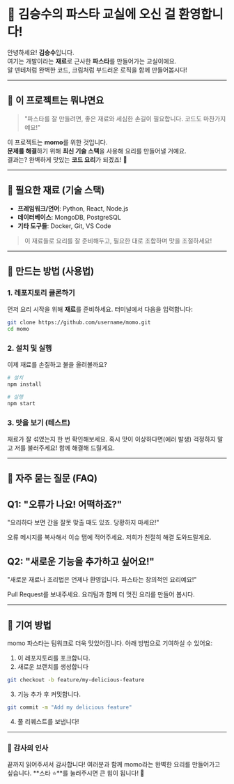 # 🍝 김승수의 파스타 교실에 오신 걸 환영합니다!

안녕하세요! **김승수**입니다.  
여기는 개발이라는 **재료**로 근사한 **파스타**를 만들어가는 교실이에요.  
알 덴테처럼 완벽한 코드, 크림처럼 부드러운 로직을 함께 만들어봅시다!

---

## 🥄 이 프로젝트는 뭐냐면요

> "파스타를 잘 만들려면, 좋은 재료와 세심한 손길이 필요합니다. 코드도 마찬가지예요!"

이 프로젝트는 **momo**를 위한 것입니다.  
**문제를 해결**하기 위해 **최신 기술 스택**을 사용해 요리를 만들어낼 거예요.  
결과는? 완벽하게 맛있는 **코드 요리**가 되겠죠! 🍴

---

## 🍳 필요한 재료 (기술 스택)

- **프레임워크/언어**: Python, React, Node.js  
- **데이터베이스**: MongoDB, PostgreSQL  
- **기타 도구들**: Docker, Git, VS Code  

> 이 재료들로 요리를 잘 준비해두고, 필요한 대로 조합하며 맛을 조절하세요!

---

## 📝 만드는 방법 (사용법)

### 1. 레포지토리 클론하기
먼저 요리 시작을 위해 **재료**를 준비하세요. 터미널에서 다음을 입력합니다:

```bash
git clone https://github.com/username/momo.git
cd momo
```

### 2. 설치 및 실행
이제 재료를 손질하고 불을 올려볼까요?
```bash
# 설치
npm install

# 실행
npm start
```

### 3. 맛을 보기 (테스트)

재료가 잘 섞였는지 한 번 확인해보세요.
혹시 맛이 이상하다면(에러 발생) 걱정하지 말고 저를 불러주세요! 함께 해결해 드릴게요.

---
## 🤔 자주 묻는 질문 (FAQ)
## Q1: "오류가 나요! 어떡하죠?"
"요리하다 보면 간을 잘못 맞출 때도 있죠. 당황하지 마세요!"

오류 메시지를 복사해서 이슈 탭에 적어주세요.
저희가 친절히 해결 도와드릴게요.

## Q2: "새로운 기능을 추가하고 싶어요!"
"새로운 재료나 조리법은 언제나 환영입니다. 파스타는 창의적인 요리예요!"

Pull Request를 보내주세요. 요리팀과 함께 더 멋진 요리를 만들어 봅시다.

---
## 🌟 기여 방법
momo 파스타는 팀워크로 더욱 맛있어집니다. 아래 방법으로 기여하실 수 있어요:

1. 이 레포지토리를 포크합니다.
2. 새로운 브랜치를 생성합니다
```bash
git checkout -b feature/my-delicious-feature
```
3. 기능 추가 후 커밋합니다.
```bash
git commit -m "Add my delicious feature"
```
4. 풀 리퀘스트를 보냅니다!

---
### 🙏 감사의 인사
끝까지 읽어주셔서 감사합니다!
여러분과 함께 momo라는 완벽한 요리를 만들어가고 싶습니다.
**스타 ⭐**를 눌러주시면 큰 힘이 됩니다! 🥰

